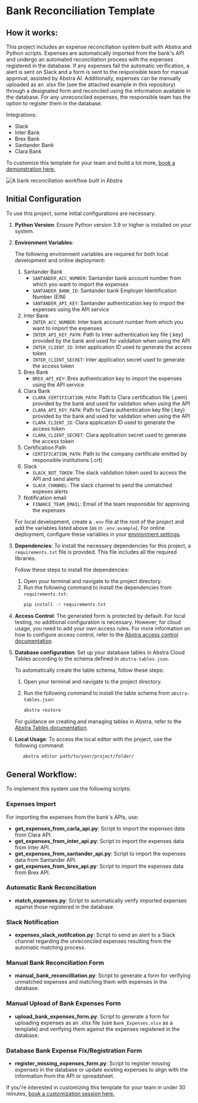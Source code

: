 # Bank Reconciliation Template
## How it works:

This project includes an expense reconciliation system built with Abstra and Python scripts. Expenses are automatically imported from the bank's API and undergo an automated reconciliation process with the expenses registered in the database. If any expenses fail the automatic verification, a alert is sent on Slack and a form is sent to the responsible team for manual approval, assisted by Abstra AI. Additionally, expenses can be manually uploaded as an .xlsx file (see the attached example in this repository) through a designated form and reconciled using the information available in the database. For any unreconciled expenses, the responsible team has the option to register them in the database. 

Integrations:
  - Slack
  - Inter Bank
  - Brex Bank
  - Santander Bank
  - Clara Bank

To customize this template for your team and build a lot more, [book a demonstration here.](https://meet.abstra.app/demo?url=template-bank-reconciliation)

![A bank reconciliation workflow built in Abstra](https://github.com/user-attachments/assets/0bf85f32-60d0-4913-9f05-2edb0da730c9)


## Initial Configuration
To use this project, some initial configurations are necessary:

1. **Python Version**: Ensure Python version 3.9 or higher is installed on your system.
2. **Environment Variables**:

   The following environment variables are required for both local development and online deployment:
    1. Santander Bank
       - `SANTANDER_ACC_NUMBER`: Santander bank account number from which you want to import the expenses
       - `SANTANDER_BANK_ID`: Santander bank Employer Identification Number (EIN)
       - `SANTANDER_API_KEY`: Santander authentication key to import the expenses using the API service
    2. Inter Bank
       - `INTER_ACC_NUMBER`: Inter bank account number from which you want to import the expenses
       - `INTER_API_KEY_PATH`: Path to Inter authentication key file (.key) provided by the bank and used for validation when using the API
       - `INTER_CLIENT_ID`: Inter application ID used to generate the access token
       - `INTER_CLIENT_SECRET`: Inter application secret used to generate the access token
    3. Brex Bank
       - `BREX_API_KEY`: Brex authentication key to import the expenses using the API service
    4. Clara Bank
       - `CLARA_CERTIFICATION_PATH`: Path to Clara certification file (.pem) provided by the bank and used for validation when using the API
       - `CLARA_API_KEY_PATH`: Path to Clara authentication key file (.key) provided by the bank and used for validation when using the API
       - `CLARA_CLIENT_ID`: Clara application ID used to generate the access token
       - `CLARA_CLIENT_SECRET`: Clara application secret used to generate the access token
    6. Certification Path
       - `CERTIFICATION_PATH`: Path to the company certificate emitted by responsible institutions (.crt)
    7. Slack 
       - `SLACK_BOT_TOKEN`: The slack validation token used to access the API and send alerts
       - `SLACK_CHANNEL`: The slack channel to send the unmatched expeses alerts
    8. Notification email 
       - `FINANCE_TEAM_EMAIL`: Email of the team responsible for approving the expenses

   For local development, create a `.env` file at the root of the project and add the variables listed above (as in `.env.example`). For online deployment, configure these variables in your [environment settings](https://docs.abstra.io/cloud/envvars).

3. **Dependencies**: To install the necessary dependencies for this project, a `requirements.txt` file is provided. This file includes all the required libraries.

   Follow these steps to install the dependencies:
   
   1. Open your terminal and navigate to the project directory.
   2. Run the following command to install the dependencies from `requirements.txt`:
        ```sh
        pip install -r requirements.txt
        ```
4. **Access Control**: The generated form is protected by default. For local testing, no additional configuration is necessary. However, for cloud usage, you need to add your own access rules. For more information on how to configure access control, refer to the [Abstra access control documentation](https://docs.abstra.io/concepts/access-control).

5. **Database configuration**: Set up your database tables in Abstra Cloud Tables according to the schema defined in `abstra-tables.json`.
   
    To automatically create the table schema, follow these steps:
  
    1. Open your terminal and navigate to the project directory.
  
    3. Run the following command to install the table schema from `abstra-tables.json`:
       ```sh
       abstra restore
       ```
       
    For guidance on creating and managing tables in Abstra, refer to the [Abstra Tables documentation](https://docs.abstra.io/cloud/tables).
  
6. **Local Usage**: To access the local editor with the project, use the following command:

   ```sh
      abstra editor path/to/your/project/folder/
   ```

## General Workflow:
To implement this system use the following scripts:

### Expenses Import
For importing the expenses from the bank`s APIs, use:
  - **get_expenses_from_carla_api.py**: Script to import the expenses data from Clara API.
  - **get_expenses_from_inter_api.py**: Script to import the expenses data from Inter API.
  - **get_expenses_from_santander_api.py**: Script to import the expenses data from Santander API.
  - **get_expenses_from_brex_api.py**: Script to import the expenses data from Brex API.

### Automatic Bank Reconciliation
  - **match_expenses.py**: Script to automatically verify imported expenses against those registered in the database.

### Slack Notification
  - **expenses_slack_notifcation.py**: Script to send an alert to a Slack channel regarding the unreconciled expenses resulting from the automatic matching process.

### Manual Bank Reconciliation Form
  - **manual_bank_reconcilliation.py**: Script to generate a form for verifying unmatched expenses and matching them with expenses in the database.

### Manual Upload of Bank Expenses Form
  - **upload_bank_expenses_form.py**: Script to generate a form for uploading expenses as an .xlsx file (use `Bank_Expenses.xlsx` as a template) and verifying them against the expenses registered in the database.

### Database Bank Expense Fix/Registration Form
  - **register_missing_expenses_form.py**: Script to register missing expenses in the database or update existing expenses to align with the information from the API or spreadsheet.


If you're interested in customizing this template for your team in under 30 minutes, [book a customization session here.](https://meet.abstra.app/demo?url=template-bank-reconciliation)
